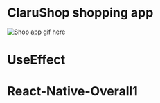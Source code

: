 # ClaruShop shopping app

![Shop app gif here](./images/clarusShop.gif)

# UseEffect
# React-Native-Overall1
